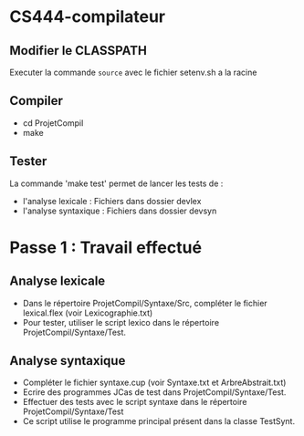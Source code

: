 # CS444-compilateur
## Modifier le CLASSPATH
Executer la commande `source` avec le fichier setenv.sh a la racine

## Compiler
- cd ProjetCompil
- make

## Tester 
La commande 'make test' permet de lancer les tests de :
- l'analyse lexicale : Fichiers dans dossier devlex
- l'analyse syntaxique : Fichiers dans dossier devsyn

# Passe 1 : Travail effectué

## Analyse lexicale
- Dans le répertoire ProjetCompil/Syntaxe/Src, compléter le fichier lexical.flex (voir Lexicographie.txt)
- Pour tester, utiliser le script lexico dans le répertoire ProjetCompil/Syntaxe/Test.
	
## Analyse syntaxique
- Compléter le fichier syntaxe.cup (voir Syntaxe.txt et ArbreAbstrait.txt)
- Ecrire des programmes JCas de test dans ProjetCompil/Syntaxe/Test.
- Effectuer des tests avec le script syntaxe dans le répertoire ProjetCompil/Syntaxe/Test
- Ce script utilise le programme principal présent dans la classe TestSynt.

